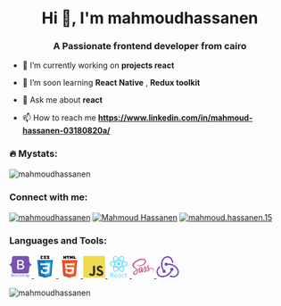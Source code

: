 <h1 align="center">Hi 👋, I'm mahmoudhassanen</h1>
<h3 align="center">A Passionate frontend developer from cairo</h3>

- 🔭 I’m currently working on **projects react**

- 🌱 I’m soon learning **React Native** , **Redux toolkit**

- 💬 Ask me about **react**

- 📫 How to reach me **https://www.linkedin.com/in/mahmoud-hassanen-03180820a/**


<h3> 	🔥 Mystats:  </h3>
<p><img align="center" src="https://github-readme-streak-stats.herokuapp.com/?user=mahmoudhassanen&" alt="mahmoudhassanen" /></p>




<h3 align="left">Connect with me:</h3>
<p align="left">
<a href="https://linkedin.com/in/mahmoudhassanen" target="blank"><img align="center" src="https://raw.githubusercontent.com/rahuldkjain/github-profile-readme-generator/master/src/images/icons/Social/linked-in-alt.svg" alt="mahmoudhassanen" height="30" width="40" /></a>
<a href="https://fb.com/Mahmoud Hassanen" target="blank"><img align="center" src="https://raw.githubusercontent.com/rahuldkjain/github-profile-readme-generator/master/src/images/icons/Social/facebook.svg" alt="Mahmoud Hassanen" height="30" width="40" /></a>
<a href="https://instagram.com/mahmoud.hassanen.15" target="blank"><img align="center" src="https://raw.githubusercontent.com/rahuldkjain/github-profile-readme-generator/master/src/images/icons/Social/instagram.svg" alt="mahmoud.hassanen.15" height="30" width="40" /></a>
</p>

<h3 align="left">Languages and Tools:</h3>
<p align="left"> <a href="https://getbootstrap.com" target="_blank" rel="noreferrer"> <img src="https://raw.githubusercontent.com/devicons/devicon/master/icons/bootstrap/bootstrap-plain-wordmark.svg" alt="bootstrap" width="40" height="40"/> </a> <a href="https://www.w3schools.com/css/" target="_blank" rel="noreferrer"> <img src="https://raw.githubusercontent.com/devicons/devicon/master/icons/css3/css3-original-wordmark.svg" alt="css3" width="40" height="40"/> </a> <a href="https://www.w3.org/html/" target="_blank" rel="noreferrer"> <img src="https://raw.githubusercontent.com/devicons/devicon/master/icons/html5/html5-original-wordmark.svg" alt="html5" width="40" height="40"/> </a> <a href="https://developer.mozilla.org/en-US/docs/Web/JavaScript" target="_blank" rel="noreferrer"> <img src="https://raw.githubusercontent.com/devicons/devicon/master/icons/javascript/javascript-original.svg" alt="javascript" width="40" height="40"/> </a> <a href="https://reactjs.org/" target="_blank" rel="noreferrer"> <img src="https://raw.githubusercontent.com/devicons/devicon/master/icons/react/react-original-wordmark.svg" alt="react" width="40" height="40"/> </a> <a href="https://sass-lang.com" target="_blank" rel="noreferrer"> <img src="https://raw.githubusercontent.com/devicons/devicon/master/icons/sass/sass-original.svg" alt="sass" width="40" height="40"/> </a>
<a href="https://redux.js.org" target="_blank" rel="noreferrer"> <img src="https://raw.githubusercontent.com/devicons/devicon/master/icons/redux/redux-original.svg" alt="redux" width="40" height="40"/> </a>
</p>

<p><img align="center" src="https://github-readme-stats.vercel.app/api/top-langs?username=mahmoudhassanen&show_icons=true&locale=en&layout=compact" alt="mahmoudhassanen" /></p>


